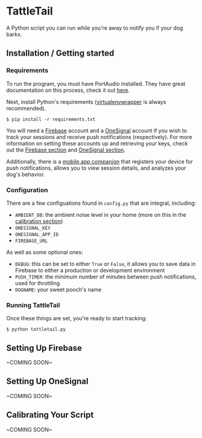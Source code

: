 TattleTail
==========
A Python script you can run while you're away to notify you if your dog barks.

Installation / Getting started
------------------------------
### Requirements
To run the program, you must have PortAudio installed. They have great documentation on this
process, check it out [here](http://portaudio.com/docs/v19-doxydocs/tutorial_start.html).

Next, install Python's requirements ([virtualenvwrapper](virtualenvwrapper.readthedocs.org) is
always recommended).

	$ pip install -r requirements.txt

You will need a [Firebase](firebase.google.com) account and a [OneSignal](onesignal.com) account if
you wish to track your sessions and receive push notifications (respectively). For more information
on setting these accounts up and retrieving your keys, check out the
[Firebase section](#setting-up-firebase) and [OneSignal section](#setting-up-onesignal).

Additionally, there is a [mobile app companion](emilyemorehouse/TattleTail.mobile) that registers
your device for push notifications, allows you to view session details, and analyzes your dog's
behavior.

### Configuration
There are a few configuations found in `config.py` that are integral, including:
* `AMBIENT_DB`: the ambient noise level in your home (more on this in the [calibration section](#calibrating-your-script))
* `ONESIGNAL_KEY`
* `ONESIGNAL_APP_ID`
* `FIREBASE_URL`

As well as some optional ones:
* `DEBUG`: this can be set to either `True` or `False`, it allows you to save data in Firebase to
either a production or development environment
* `PUSH_TIMER`: the minimum number of minutes between push notifications, used for throttling
* `DOGNAME`: your sweet pooch's name

### Running TattleTail
Once these things are set, you're ready to start tracking:

	$ python tattletail.py

Setting Up Firebase
-------------------
~COMING SOON~

Setting Up OneSignal
--------------------
~COMING SOON~

Calibrating Your Script
--------------------
~COMING SOON~

